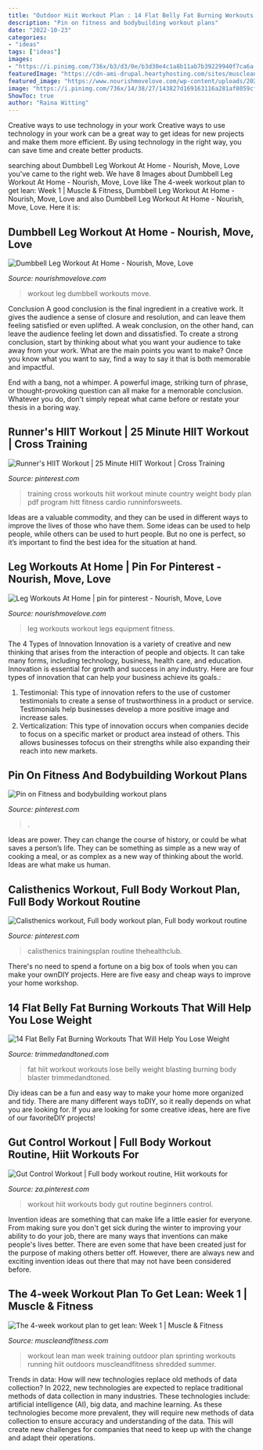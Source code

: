 ```yaml
---
title: "Outdoor Hiit Workout Plan : 14 Flat Belly Fat Burning Workouts That Will Help You Lose Weight"
description: "Pin on fitness and bodybuilding workout plans"
date: "2022-10-23"
categories:
- "ideas"
tags: ["ideas"]
images:
- "https://i.pinimg.com/736x/b3/d3/0e/b3d30e4c1a8b11ab7b39229940f7ca6a.jpg"
featuredImage: "https://cdn-ami-drupal.heartyhosting.com/sites/muscleandfitness.com/files/man-running-sprinting-outdoor-1280.jpg"
featured_image: "https://www.nourishmovelove.com/wp-content/uploads/2021/01/LegWorkoutsAtHome4v2-461x692.jpg"
image: "https://i.pinimg.com/736x/14/38/27/143827d169163116a281af8059cf5d5d.jpg"
ShowToc: true
author: "Raina Witting"
---
```



Creative ways to use technology in your work
Creative ways to use technology in your work can be a great way to get ideas for new projects and make them more efficient. By using technology in the right way, you can save time and create better products.

	

		
searching about Dumbbell Leg Workout At Home - Nourish, Move, Love you've came to the right web. We have 8 Images about Dumbbell Leg Workout At Home - Nourish, Move, Love like The 4-week workout plan to get lean: Week 1 | Muscle &amp; Fitness, Dumbbell Leg Workout At Home - Nourish, Move, Love and also Dumbbell Leg Workout At Home - Nourish, Move, Love. Here it is:
		
    
## Dumbbell Leg Workout At Home - Nourish, Move, Love

<img loading=lazy src="https://www.nourishmovelove.com/wp-content/uploads/2020/10/LegDropSet1.jpg" onerror="this.onerror=null;this.src='https://tse1.mm.bing.net/th?id=OIP.PuFLBXtBUbf9EJgAwp4CRwHaLH&amp;pid=15.1';" alt="Dumbbell Leg Workout At Home - Nourish, Move, Love">

_Source: nourishmovelove.com_

>workout leg dumbbell workouts move. 

	

Conclusion
A good conclusion is the final ingredient in a creative work. It gives the audience a sense of closure and resolution, and can leave them feeling satisfied or even uplifted. A weak conclusion, on the other hand, can leave the audience feeling let down and dissatisfied.
To create a strong conclusion, start by thinking about what you want your audience to take away from your work. What are the main points you want to make? Once you know what you want to say, find a way to say it that is both memorable and impactful.

End with a bang, not a whimper. A powerful image, striking turn of phrase, or thought-provoking question can all make for a memorable conclusion. Whatever you do, don't simply repeat what came before or restate your thesis in a boring way.

    
## Runner&#039;s HIIT Workout | 25 Minute HIIT Workout | Cross Training

<img loading=lazy src="https://i.pinimg.com/736x/97/d2/39/97d239119ea0ffe6d3ff8879f91cb8c8.jpg" onerror="this.onerror=null;this.src='https://tse3.mm.bing.net/th?id=OIP.gxMPtflM4hb-1DyYTygeWgHaMF&amp;pid=15.1';" alt="Runner&#039;s HIIT Workout | 25 Minute HIIT Workout | Cross Training">

_Source: pinterest.com_

>training cross workouts hiit workout minute country weight body plan pdf program hitt fitness cardio runninforsweets. 

	

Ideas are a valuable commodity, and they can be used in different ways to improve the lives of those who have them. Some ideas can be used to help people, while others can be used to hurt people. But no one is perfect, so it’s important to find the best idea for the situation at hand.

    
## Leg Workouts At Home | Pin For Pinterest - Nourish, Move, Love

<img loading=lazy src="https://www.nourishmovelove.com/wp-content/uploads/2021/01/LegWorkoutsAtHome4v2-461x692.jpg" onerror="this.onerror=null;this.src='https://tse2.mm.bing.net/th?id=OIP.xvT2_OjL6nsiM74o4SNKkgAAAA&amp;pid=15.1';" alt="Leg Workouts At Home | pin for pinterest - Nourish, Move, Love">

_Source: nourishmovelove.com_

>leg workouts workout legs equipment fitness. 

	

The 4 Types of Innovation
Innovation is a variety of creative and new thinking that arises from the interaction of people and objects. It can take many forms, including technology, business, health care, and education. Innovation is essential for growth and success in any industry. Here are four types of innovation that can help your business achieve its goals.: 
1. Testimonial: This type of innovation refers to the use of customer testimonials to create a sense of trustworthiness in a product or service. Testimonials help businesses develop a more positive image and increase sales. 
2. Verticalization: This type of innovation occurs when companies decide to focus on a specific market or product area instead of others. This allows businesses tofocus on their strengths while also expanding their reach into new markets. 

    
## Pin On Fitness And Bodybuilding Workout Plans

<img loading=lazy src="https://i.pinimg.com/736x/14/38/27/143827d169163116a281af8059cf5d5d.jpg" onerror="this.onerror=null;this.src='https://tse1.mm.bing.net/th?id=OIP.GYRZQyqgvy6z2MVXUpojwQHaNv&amp;pid=15.1';" alt="Pin on Fitness and bodybuilding workout plans">

_Source: pinterest.com_

>. 

	

Ideas are power. They can change the course of history, or could be what saves a person’s life. They can be something as simple as a new way of cooking a meal, or as complex as a new way of thinking about the world. Ideas are what make us human.

    
## Calisthenics Workout, Full Body Workout Plan, Full Body Workout Routine

<img loading=lazy src="https://i.pinimg.com/736x/03/62/38/036238f971fd98223614df32a5989372.jpg" onerror="this.onerror=null;this.src='https://tse4.mm.bing.net/th?id=OIP.j5ckN-zFnNpOi-6tXTT8IQHaLH&amp;pid=15.1';" alt="Calisthenics workout, Full body workout plan, Full body workout routine">

_Source: pinterest.com_

>calisthenics trainingsplan routine thehealthclub. 

	

There's no need to spend a fortune on a big box of tools when you can make your ownDIY projects. Here are five easy and cheap ways to improve your home workshop.

    
## 14 Flat Belly Fat Burning Workouts That Will Help You Lose Weight

<img loading=lazy src="http://www.trimmedandtoned.com/wp-content/uploads/2017/02/399a5dc1f4d12d2b0fa0022053df8301.jpg" onerror="this.onerror=null;this.src='https://tse2.mm.bing.net/th?id=OIP.reX37EJ4A28Y_24xSbZSYgHaSh&amp;pid=15.1';" alt="14 Flat Belly Fat Burning Workouts That Will Help You Lose Weight">

_Source: trimmedandtoned.com_

>fat hiit workout workouts lose belly weight blasting burning body blaster trimmedandtoned. 

	

Diy ideas can be a fun and easy way to make your home more organized and tidy. There are many different ways toDIY, so it really depends on what you are looking for. If you are looking for some creative ideas, here are five of our favoriteDIY projects!

    
## Gut Control Workout | Full Body Workout Routine, Hiit Workouts For

<img loading=lazy src="https://i.pinimg.com/736x/b3/d3/0e/b3d30e4c1a8b11ab7b39229940f7ca6a.jpg" onerror="this.onerror=null;this.src='https://tse2.mm.bing.net/th?id=OIP.2po865NM8FW22u3vWU0AAwHaKe&amp;pid=15.1';" alt="Gut Control Workout | Full body workout routine, Hiit workouts for">

_Source: za.pinterest.com_

>workout hiit workouts body gut routine beginners control. 

	

Invention ideas are something that can make life a little easier for everyone. From making sure you don't get sick during the winter to improving your ability to do your job, there are many ways that inventions can make people's lives better. There are even some that have been created just for the purpose of making others better off. However, there are always new and exciting invention ideas out there that may not have been considered before.

    
## The 4-week Workout Plan To Get Lean: Week 1 | Muscle &amp; Fitness

<img loading=lazy src="https://cdn-ami-drupal.heartyhosting.com/sites/muscleandfitness.com/files/man-running-sprinting-outdoor-1280.jpg" onerror="this.onerror=null;this.src='https://tse2.mm.bing.net/th?id=OIP.DQQAgoEBVNBD9FNCO6fKzgHaFj&amp;pid=15.1';" alt="The 4-week workout plan to get lean: Week 1 | Muscle &amp; Fitness">

_Source: muscleandfitness.com_

>workout lean man week training outdoor plan sprinting workouts running hiit outdoors muscleandfitness shredded summer. 

	

Trends in data: How will new technologies replace old methods of data collection?
In 2022, new technologies are expected to replace traditional methods of data collection in many industries. These technologies include: artificial intelligence (AI), big data, and machine learning. As these technologies become more prevalent, they will require new methods of data collection to ensure accuracy and understanding of the data. This will create new challenges for companies that need to keep up with the change and adapt their operations.


